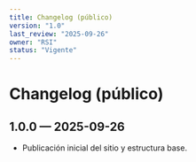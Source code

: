 ```yaml
---
title: Changelog (público)
version: "1.0"
last_review: "2025-09-26"
owner: "RSI"
status: "Vigente"
---
```


# Changelog (público)

## 1.0.0 — 2025-09-26
- Publicación inicial del sitio y estructura base.
